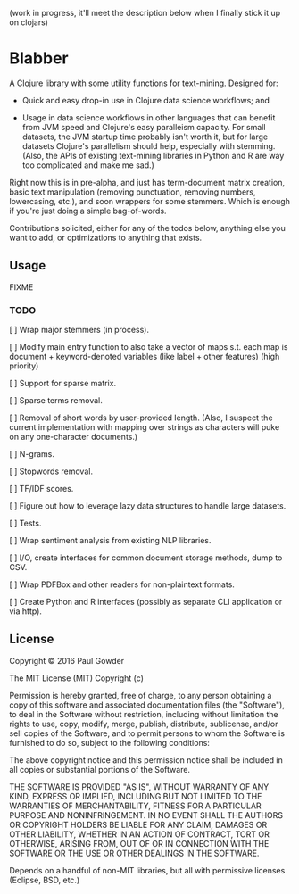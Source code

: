 (work in progress, it'll meet the description below when I finally stick it up on clojars)

# Blabber

A Clojure library with some utility functions for text-mining. Designed for:

- Quick and easy drop-in use in Clojure data science workflows; and 

- Usage in data science workflows in other languages that can benefit from JVM speed and Clojure's easy paralleism capacity. For small datasets, the JVM startup time probably isn't worth it, but for large datasets Clojure's parallelism should help, especially with stemming. (Also, the APIs of existing text-mining libraries in Python and R are way too complicated and make me sad.)

Right now this is in pre-alpha, and just has term-document matrix creation, basic text manipulation (removing punctuation, removing numbers, lowercasing, etc.), and soon wrappers for some stemmers. Which is enough if you're just doing a simple bag-of-words.

Contributions solicited, either for any of the todos below, anything else you want to add, or optimizations to anything that exists.

## Usage

FIXME



### TODO

[ ] Wrap major stemmers (in process).

[ ] Modify main entry function to also take a vector of maps s.t. each map is document + keyword-denoted variables (like label + other features) (high priority)

[ ] Support for sparse matrix.

[ ] Sparse terms removal.

[ ] Removal of short words by user-provided length. (Also, I suspect the current implementation with mapping over strings as characters will puke on any one-character documents.)

[ ] N-grams.

[ ] Stopwords removal.

[ ] TF/IDF scores.

[ ] Figure out how to leverage lazy data structures to handle large datasets.

[ ] Tests.

[ ] Wrap sentiment analysis from existing NLP libraries.

[ ] I/O, create interfaces for common document storage methods, dump to CSV.

[ ] Wrap PDFBox and other readers for non-plaintext formats.

[ ] Create Python and R interfaces (possibly as separate CLI application or via http).

## License

Copyright © 2016 Paul Gowder

The MIT License (MIT)
Copyright (c) <year> <copyright holders>

Permission is hereby granted, free of charge, to any person obtaining a copy of this software and associated documentation files (the "Software"), to deal in the Software without restriction, including without limitation the rights to use, copy, modify, merge, publish, distribute, sublicense, and/or sell copies of the Software, and to permit persons to whom the Software is furnished to do so, subject to the following conditions:

The above copyright notice and this permission notice shall be included in all copies or substantial portions of the Software.

THE SOFTWARE IS PROVIDED "AS IS", WITHOUT WARRANTY OF ANY KIND, EXPRESS OR IMPLIED, INCLUDING BUT NOT LIMITED TO THE WARRANTIES OF MERCHANTABILITY, FITNESS FOR A PARTICULAR PURPOSE AND NONINFRINGEMENT. IN NO EVENT SHALL THE AUTHORS OR COPYRIGHT HOLDERS BE LIABLE FOR ANY CLAIM, DAMAGES OR OTHER LIABILITY, WHETHER IN AN ACTION OF CONTRACT, TORT OR OTHERWISE, ARISING FROM, OUT OF OR IN CONNECTION WITH THE SOFTWARE OR THE USE OR OTHER DEALINGS IN THE SOFTWARE.

Depends on a handful of non-MIT libraries, but all with permissive licenses (Eclipse, BSD, etc.)
